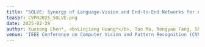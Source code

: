 ```yaml
---
title: "SOLVE: Synergy of Language-Vision and End-to-End Networks for Autonomous Driving"
teaser: CVPR2025_SOLVE.png
date: 2025-02-28
author: Xuesong Chen*, <b>Linjiang Huang*</b>, Tao Ma, Rongyao Fang, Shaoshuai Shi, Hongsheng Li
venue: 'IEEE Conference on Computer Vision and Pattern Recognition (CVPR)'
---
```

